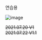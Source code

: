연습용 

![image](https://user-images.githubusercontent.com/64140544/126745457-68c28c4d-16ff-4144-ac1a-8aeb3e2f263d.png)


~~2021.07.20  V1~~
<br>
~~2021.07.22  V1.1~~
